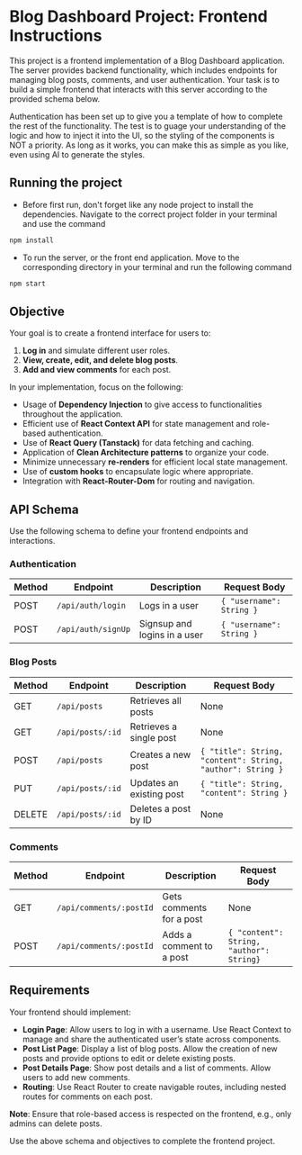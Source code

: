 # Blog Dashboard Project: Frontend Instructions

This project is a frontend implementation of a Blog Dashboard application. The server provides backend functionality, which includes endpoints for managing blog posts, comments, and user authentication. Your task is to build a simple frontend that interacts with this server according to the provided schema below.

Authentication has been set up to give you a template of how to complete the rest of the functionality. The test is to guage your understanding of the logic and how to inject it into the UI, so the styling of the components is NOT a priority. As long as it works, you can make this as simple as you like, even using AI to generate the styles.

## Running the project
- Before first run, don't forget like any node project to install the dependencies. Navigate to the correct project folder in your terminal and use the command
```bash
npm install
```

- To run the server, or the front end application. Move to the corresponding directory in your terminal and run the following command
```bash
npm start
```


## Objective

Your goal is to create a frontend interface for users to:

1. **Log in** and simulate different user roles.
2. **View, create, edit, and delete blog posts**.
3. **Add and view comments** for each post.

In your implementation, focus on the following:

- Usage of **Dependency Injection** to give access to functionalities throughout the application.
- Efficient use of **React Context API** for state management and role-based authentication.
- Use of **React Query (Tanstack)** for data fetching and caching.
- Application of **Clean Architecture patterns** to organize your code.
- Minimize unnecessary **re-renders** for efficient local state management.
- Use of **custom hooks** to encapsulate logic where appropriate.
- Integration with **React-Router-Dom** for routing and navigation.

## API Schema

Use the following schema to define your frontend endpoints and interactions.

### Authentication

| Method | Endpoint           | Description          | Request Body                    |
|--------|---------------------|----------------------|-----------------------------------------|
| POST   | `/api/auth/login`  | Logs in a user                  | `{ "username": String }`      |
| POST   | `/api/auth/signUp` | Signsup and logins in a user    | `{ "username": String }`      |


### Blog Posts

| Method | Endpoint           | Description                 | Request Body           |
|--------|---------------------|-----------------------------|-----------------------------------------------------------|
| GET    | `/api/posts`       | Retrieves all posts         | None                                                      |
| GET    | `/api/posts/:id`   | Retrieves a single post     | None                                                      |
| POST   | `/api/posts`       | Creates a new post          | `{ "title": String, "content": String, "author": String }` |
| PUT    | `/api/posts/:id`   | Updates an existing post    | `{ "title": String, "content": String }`      |
| DELETE | `/api/posts/:id`   | Deletes a post by ID        | None                                                      |

### Comments

| Method | Endpoint                  | Description                    | Request Body                           |
|--------|----------------------------|--------------------------------|----------------------------------------|
| GET    | `/api/comments/:postId`    | Gets comments for a post       | None                                   |
| POST   | `/api/comments/:postId`    | Adds a comment to a post       | `{ "content": String, "author":  String}` |

## Requirements

Your frontend should implement:

- **Login Page**: Allow users to log in with a username. Use React Context to manage and share the authenticated user’s state across components.
- **Post List Page**: Display a list of blog posts. Allow the creation of new posts and provide options to edit or delete existing posts.
- **Post Details Page**: Show post details and a list of comments. Allow users to add new comments.
- **Routing**: Use React Router to create navigable routes, including nested routes for comments on each post.
  
**Note**: Ensure that role-based access is respected on the frontend, e.g., only admins can delete posts.

Use the above schema and objectives to complete the frontend project.
